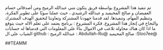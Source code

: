 تم تنفيذ هذا المشروع بواسطة فريق يتكون مني عبدالله الرميح ومن أصدقائي حسام العفيصان و صالح المحيميد و عبدالله الرشيدي ، حيث عملنا سويًا على تطوير الفكرة، وتنظيم المهام، وتنفيذها. لقد قدمنا جهودنا المشتركة وتعاوننا لتحقيق الهدف المشترك والنجاح في إنجاز هذا المشروع.
فكرة المشروع : برنامج يعتمد على تعلم الاله حيث يتوقع ما اذا كان هناك محاولة تلاعب في الاموال بناءً على المعلومات التي قدمناها له
حسابات الشباب على ال github :
عبدالله الرميح : Abdullah-Ru@
صالح المحيميد :Sloo7ee@

##TEAMM
